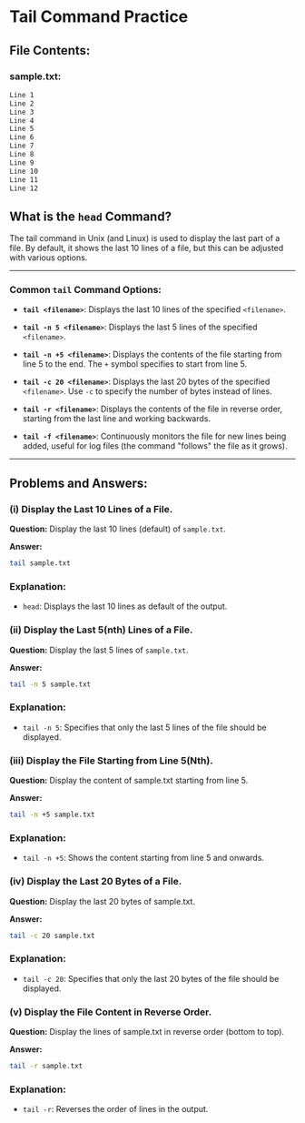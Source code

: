 # Tail Command Practice

## File Contents:
### sample.txt:
```bash
Line 1
Line 2
Line 3
Line 4
Line 5
Line 6
Line 7
Line 8
Line 9
Line 10
Line 11
Line 12
```


## What is the `head` Command?

The tail command in Unix (and Linux) is used to display the last part of a file. By default, it shows the last 10 lines of a file, but this can be adjusted with various options.

---
### Common `tail` Command Options:

- **`tail <filename>`**: Displays the last 10 lines of the specified `<filename>`.

- **`tail -n 5 <filename>`**: Displays the last 5 lines of the specified `<filename>`.

- **`tail -n +5 <filename>`**: Displays the contents of the file starting from line 5 to the end. The `+` symbol specifies to start from line 5.

- **`tail -c 20 <filename>`**: Displays the last 20 bytes of the specified `<filename>`. Use `-c` to specify the number of bytes instead of lines.

- **`tail -r <filename>`**: Displays the contents of the file in reverse order, starting from the last line and working backwards.

- **`tail -f <filename>`**: Continuously monitors the file for new lines being added, useful for log files (the command "follows" the file as it grows).
---

## Problems and Answers:

### (i) Display the Last 10 Lines of a File.
**Question:**
Display the last 10 lines (default) of `sample.txt`.

**Answer:**
```bash
tail sample.txt
```

### Explanation:

- `head`: Displays the last 10 lines as default of the output.

### (ii) Display the Last 5(nth) Lines of a File.
**Question:**
Display the last 5 lines of `sample.txt`.

**Answer:**
```bash
tail -n 5 sample.txt
```
### Explanation:

- `tail -n 5`: Specifies that only the last 5 lines of the file should be displayed.


### (iii) Display the File Starting from Line 5(Nth).
**Question:**
Display the content of sample.txt starting from line 5.

**Answer:**
```bash
tail -n +5 sample.txt
```
### Explanation:

- `tail -n +5`: Shows the content starting from line 5 and onwards.


### (iv) Display the Last 20 Bytes of a File.
**Question:**
Display the last 20 bytes of sample.txt.

**Answer:**
```bash
tail -c 20 sample.txt
```
### Explanation:

- `tail -c 20`: Specifies that only the last 20 bytes of the file should be displayed.


### (v) Display the File Content in Reverse Order.
**Question:**
Display the lines of sample.txt in reverse order (bottom to top).

**Answer:**
```bash
tail -r sample.txt
```
### Explanation:

- `tail -r`: Reverses the order of lines in the output.



